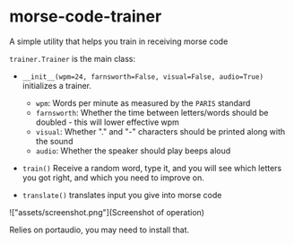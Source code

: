 # morse-code-trainer

A simple utility that helps you train in receiving morse code

`trainer.Trainer` is the main class:

- `__init__(wpm=24, farnsworth=False, visual=False, audio=True)`
initializes a trainer.

  - `wpm`: Words per minute as measured by the `PARIS` standard
  - `farnsworth`: Whether the time between letters/words should be doubled - this will lower effective wpm
  - `visual`: Whether "." and "-" characters should be printed along with the sound
  - `audio`: Whether the speaker should play beeps aloud

- `train()` Receive a random word, type it, and you will see which letters you got right, and which you need to improve on.

- `translate()` translates input you give into morse code

!["assets/screenshot.png"](Screenshot of operation)

Relies on portaudio, you may need to install that.
